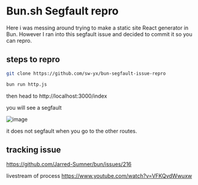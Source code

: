 # Bun.sh Segfault repro

Here i was messing around trying to make a static site React generator in Bun. However I ran into this segfault issue and decided to commit it so you can repro.

## steps to repro

```bash
git clone https://github.com/sw-yx/bun-segfault-issue-repro

bun run http.js
```

then head to http://localhost:3000/index

you will see a segfault

![image](https://user-images.githubusercontent.com/6764957/177436562-83752a00-2720-46f7-a448-19e6fc74927b.png)

it does not segfault when you go to the other routes.

## tracking issue

https://github.com/Jarred-Sumner/bun/issues/216

livestream of process https://www.youtube.com/watch?v=VFKQvdWwuxw
